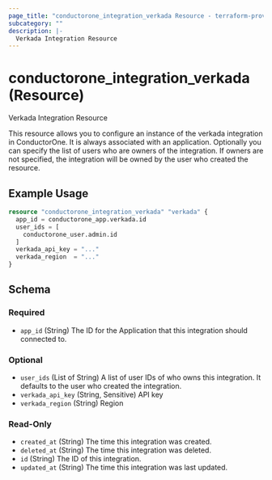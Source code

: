 ```yaml
---
page_title: "conductorone_integration_verkada Resource - terraform-provider-conductorone"
subcategory: ""
description: |-
  Verkada Integration Resource
---
```


# conductorone_integration_verkada (Resource)

Verkada Integration Resource

This resource allows you to configure an instance of the verkada integration in ConductorOne.
It is always associated with an application. Optionally you can specify the list of users who are owners of the integration.
If owners are not specified, the integration will be owned by the user who created the resource.

## Example Usage

```terraform
resource "conductorone_integration_verkada" "verkada" {
  app_id = conductorone_app.verkada.id
  user_ids = [
    conductorone_user.admin.id
  ]
  verkada_api_key = "..."
  verkada_region  = "..."
}
```

<!-- schema generated by tfplugindocs -->
## Schema

### Required

- `app_id` (String) The ID for the Application that this integration should connected to.

### Optional

- `user_ids` (List of String) A list of user IDs of who owns this integration. It defaults to the user who created the integration.
- `verkada_api_key` (String, Sensitive) API key
- `verkada_region` (String) Region

### Read-Only

- `created_at` (String) The time this integration was created.
- `deleted_at` (String) The time this integration was deleted.
- `id` (String) The ID of this integration.
- `updated_at` (String) The time this integration was last updated.

